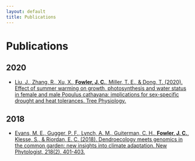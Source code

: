 ```yaml
---
layout: default
title: Publications
---
```


<div id="publications">
  <h1 class="pageTitle">Publications</h1>
  <div class="post">
	<h2>2020</h2>
	<ul>
	<li> <a href=""> Liu, J., Zhang, R., Xu, X., <b>Fowler, J. C.</b>, Miller, T. E., & Dong, T. (2020). Effect of summer warming on growth, photosynthesis and water status in female and male Populus cathayana: implications for sex-specific drought and heat tolerances. Tree Physiology. </a> </li>	
	<ul>
		</div>
  <div class="post">
	<h2>2018</h2>
	<ul>
	<li> <a href="/assets/pubs/Evans_et_al-2018-New_Phytologist.pdf">Evans, M. E., Gugger, P. F., Lynch, A. M., Guiterman, C. H., <b>Fowler, J. C.</b>, Klesse, S., & Riordan, E. C. (2018). Dendroecology meets genomics in the common garden: new insights into climate adaptation. New Phytologist, 218(2), 401-403.</a></li>
	</ul>
  </div>
</div>
